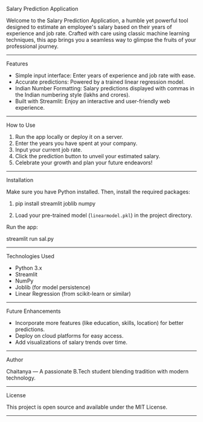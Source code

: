 Salary Prediction Application

Welcome to the Salary Prediction Application, a humble yet powerful tool designed to estimate an employee's salary based on their years of experience and job rate. Crafted with care using classic machine learning techniques, this app brings you a seamless way to glimpse the fruits of your professional journey.

---

Features

- Simple input interface: Enter years of experience and job rate with ease.
- Accurate predictions: Powered by a trained linear regression model.
- Indian Number Formatting: Salary predictions displayed with commas in the Indian numbering style (lakhs and crores).
- Built with Streamlit: Enjoy an interactive and user-friendly web experience.

---

How to Use

1. Run the app locally or deploy it on a server.  
2. Enter the years you have spent at your company.  
3. Input your current job rate.  
4. Click the prediction button to unveil your estimated salary.  
5. Celebrate your growth and plan your future endeavors!

---

Installation

Make sure you have Python installed. Then, install the required packages:

1. pip install streamlit joblib numpy

2. Load your pre-trained model (`linearmodel.pkl`) in the project directory.

Run the app:

streamlit run sal.py

---

Technologies Used

* Python 3.x
* Streamlit
* NumPy
* Joblib (for model persistence)
* Linear Regression (from scikit-learn or similar)

---

Future Enhancements

* Incorporate more features (like education, skills, location) for better predictions.
* Deploy on cloud platforms for easy access.
* Add visualizations of salary trends over time.

---

Author

Chaitanya — A passionate B.Tech student blending tradition with modern technology.

---

License

This project is open source and available under the MIT License.

---

